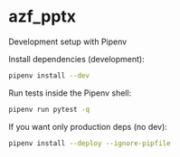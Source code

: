 # azf_pptx

Development setup with Pipenv

Install dependencies (development):

```bash
pipenv install --dev
```

Run tests inside the Pipenv shell:

```bash
pipenv run pytest -q
```

If you want only production deps (no dev):

```bash
pipenv install --deploy --ignore-pipfile
```